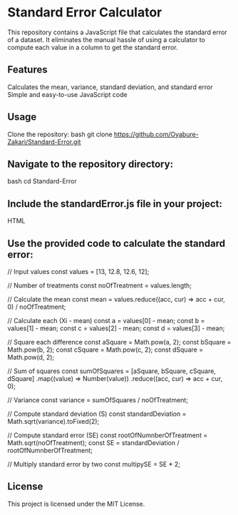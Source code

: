 # Standard Error Calculator
This repository contains a JavaScript file that calculates the standard error of a dataset. It eliminates the manual hassle of using a calculator to compute each value in a column to get the standard error.

## Features
Calculates the mean, variance, standard deviation, and standard error
Simple and easy-to-use JavaScript code

## Usage
Clone the repository:
bash
git clone https://github.com/Oyabure-Zakari/Standard-Error.git

## Navigate to the repository directory:
bash
cd Standard-Error

## Include the standardError.js file in your project:
HTML
<script src="path/to/standardError.js"></script>

## Use the provided code to calculate the standard error:
// Input values
const values = [13, 12.8, 12.6, 12];

// Number of treatments
const noOfTreatment = values.length;

// Calculate the mean
const mean = values.reduce((acc, cur) => acc + cur, 0) / noOfTreatment;

// Calculate each (Xi - mean)
const a = values[0] - mean;
const b = values[1] - mean;
const c = values[2] - mean;
const d = values[3] - mean;

// Square each difference
const aSquare = Math.pow(a, 2);
const bSquare = Math.pow(b, 2);
const cSquare = Math.pow(c, 2);
const dSquare = Math.pow(d, 2);

// Sum of squares
const sumOfSquares = [aSquare, bSquare, cSquare, dSquare]
  .map((value) => Number(value))
  .reduce((acc, cur) => acc + cur, 0);

// Variance
const variance = sumOfSquares / noOfTreatment;

// Compute standard deviation (S)
const standardDeviation = Math.sqrt(variance).toFixed(2);

// Compute standard error (SE)
const rootOfNumnberOfTreatment = Math.sqrt(noOfTreatment);
const SE = standardDeviation / rootOfNumnberOfTreatment;

// Multiply standard error by two
const multipySE = SE * 2;

## License
This project is licensed under the MIT License.
